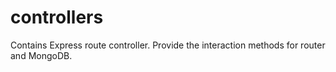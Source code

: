 # controllers

Contains Express route controller.
Provide the interaction methods for router and MongoDB.